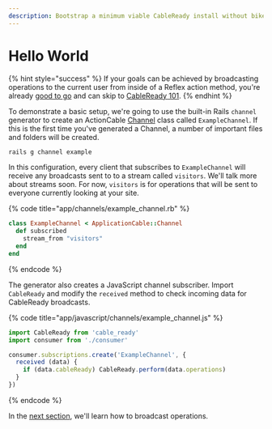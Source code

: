 ```yaml
---
description: Bootstrap a minimum viable CableReady install without bikeshedding
---
```


# Hello World

{% hint style="success" %}
If your goals can be achieved by broadcasting operations to the current user from inside of a Reflex action method, you're already [good to go](https://docs.stimulusreflex.com/reflexes#using-cableready-inside-a-reflex-action) and can skip to [CableReady 101](cableready-101.md).
{% endhint %}

To demonstrate a basic setup, we're going to use the built-in Rails `channel` generator to create an ActionCable [Channel](https://guides.rubyonrails.org/action_cable_overview.html#terminology-channels) class called `ExampleChannel`. If this is the first time you've generated a Channel, a number of important files and folders will be created.

```bash
rails g channel example
```

In this configuration, every client that subscribes to `ExampleChannel` will receive any broadcasts sent to to a stream called `visitors`. We'll talk more about streams soon. For now, `visitors` is for operations that will be sent to everyone currently looking at your site.

{% code title="app/channels/example\_channel.rb" %}
```ruby
class ExampleChannel < ApplicationCable::Channel
  def subscribed
    stream_from "visitors"
  end
end
```
{% endcode %}

The generator also creates a JavaScript channel subscriber. Import `CableReady` and modify the `received` method to check incoming data for CableReady broadcasts.

{% code title="app/javascript/channels/example\_channel.js" %}
```javascript
import CableReady from 'cable_ready'
import consumer from './consumer'

consumer.subscriptions.create('ExampleChannel', {
  received (data) {
    if (data.cableReady) CableReady.perform(data.operations)
  }
})
```
{% endcode %}

In the [next section](cableready-101.md), we'll learn how to broadcast operations.

